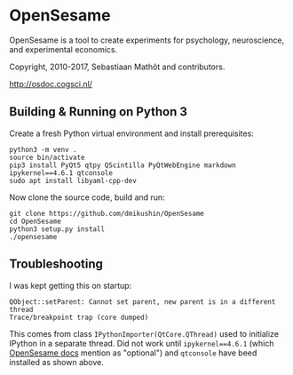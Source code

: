 # OpenSesame

OpenSesame is a tool to create experiments for psychology, neuroscience, and experimental economics.

Copyright, 2010-2017, Sebastiaan Mathôt and contributors.

http://osdoc.cogsci.nl/

## Building & Running on Python 3

Create a fresh Python virtual environment and install prerequisites:

```
python3 -m venv .
source bin/activate
pip3 install PyQt5 qtpy QScintilla PyQtWebEngine markdown ipykernel==4.6.1 qtconsole
sudo apt install libyaml-cpp-dev
```

Now clone the source code, build and run:

```
git clone https://github.com/dmikushin/OpenSesame
cd OpenSesame
python3 setup.py install
./opensesame
```

## Troubleshooting

I was kept getting this on startup:

```
QObject::setParent: Cannot set parent, new parent is in a different thread
Trace/breakpoint trap (core dumped)
```

This comes from class `IPythonImporter(QtCore.QThread)` used to initialize IPython in a separate thread. Did not work until `ipykernel==4.6.1` (which [OpenSesame docs](https://osdoc.cogsci.nl/3.2/dev/fromsource/) mention as "optional") and `qtconsole` have beed installed as shown above.

